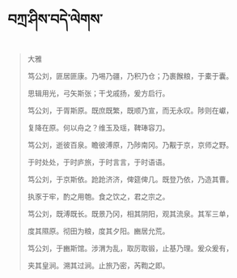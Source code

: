 # བཀྲ་ཤིས་བདེ་ལེགས་
> 大雅
> 
> 笃公刘，匪居匪康。乃埸乃疆，乃积乃仓；乃裹餱粮，于橐于囊。
> 
> 思辑用光，弓矢斯张；干戈戚扬，爰方启行。
> 
> 笃公刘，于胥斯原。既庶既繁，既顺乃宣，而无永叹。陟则在巘，
> 
> 复降在原。何以舟之？维玉及瑶，鞞琫容刀。
> 
> 笃公刘，逝彼百泉。瞻彼溥原，乃陟南冈。乃觏于京，京师之野。
> 
> 于时处处，于时庐旅，于时言言，于时语语。
> 
> 笃公刘，于京斯依。跄跄济济，俾筵俾几。既登乃依，乃造其曹。
> 
> 执豕于牢，酌之用匏。食之饮之，君之宗之。
> 
> 笃公刘，既溥既长。既景乃冈，相其阴阳，观其流泉。其军三单，
> 
> 度其隰原。彻田为粮，度其夕阳。豳居允荒。
> 
> 笃公刘，于豳斯馆。涉渭为乱，取厉取锻，止基乃理。爰众爰有，
> 
> 夹其皇涧。溯其过涧。止旅乃密，芮鞫之即。
>